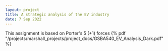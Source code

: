 ```yaml
---
layout: project
title: A strategic analysis of the EV industry
date: 7 Sep 2022
---
```

<!-- {% pdf "/files/pdf/sample.pdf" %} -->
This assignment is based on Porter's 5 (+1) forces
{% pdf "/projects/marshall_projects/project_docs/GSBA540_EV_Analysis_Dark.pdf" %}